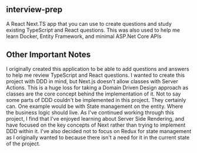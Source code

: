## interview-prep
A React Next.TS app that you can use to create questions and study existing TypeScript and React questions. This was also used to help me learn Docker, Entity Framework, and minimal ASP.Net Core APIs

## Other Important Notes
I originally created this application to be able to add questions and answers to help me review TypeScript and React questions. I wanted to create this project with DDD in mind, but Next.js doesn't allow classes with Server Actions. This is a huge loss for taking a Domain Driven Design approach as classes are the core concept behind the implementation of it. Not to say some parts of DDD couldn't be implemented in this project. They certainly can. One example would be with State management on the entity. Where the business logic should live. As I've continued working through this project, I find that I've enjoyed learning about Server Side Rendering, and have focused on the key concepts of Next rather than trying to implement DDD within it. I've also decided not to focus on Redux for state management as I originally wanted to because there isn't a need for it in the current state of the project.
